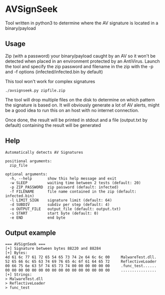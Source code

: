 # AVSignSeek
Tool written in python3 to determine where the AV signature is located in a binary/payload

## Usage 

Zip (with a password) your binary/payload caught by an AV so it won't be detected when placed in an environment protected by an AntiVirus.
Launch the tool and specify the zip password and filename in the zip with the -p and -f options (infected/infected.bin by default)

This tool won't work for complex signatures

```
./avsignseek.py zipfile.zip
```

The tool will drop multiple files on the disk to determine on which pattern the signature is based on. It will obviously generate a lot of AV alerts, might be a good idea to run this on an host with no internet connection.

Once done, the result will be printed in stdout and a file (output.txt by default) containing the result will be generated

## Help

```
Automatically detects AV Signatures

positional arguments:
  zip_file

optional arguments:
  -h, --help       show this help message and exit
  -w SLEEP         waiting time between 2 tests (default: 20)
  -p ZIP_PASSWORD  zip password (default: infected)
  -f FILENAME      file name contained in the zip (default: infected.bin)
  -l LIMIT_SIGN    signature limit (default: 64)
  -d SUBDIV        subdiv per step (default: 4)
  -o OUTPUT_FILE   output_file (default: output.txt)
  -s START         start byte (default: 0)
  -e END           end byte
```

## Output example

```
=== AVSignSeek ===
[+] Signature between bytes 88220 and 88284
[+] Bytes:
4d 61 6c 77 61 72 65 54 65 73 74 2e 64 6c 6c 00 	MalwareTest.dll.
52 65 66 6c 65 63 74 69 76 65 4c 6f 61 64 65 72 	ReflectiveLoader
00 66 75 6e 63 5f 74 65 73 74 00 00 00 00 00 00 	.func_test......
00 00 00 00 00 00 00 00 00 00 00 00 00 00 00 00 	................
[+] Strings:
> MalwareTest.dll
> ReflectiveLoader
> func_test
```
